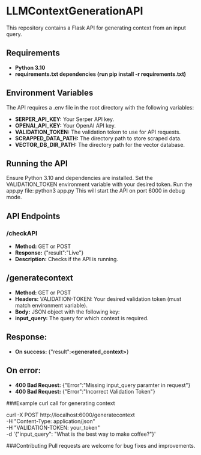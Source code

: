 # LLMContextGenerationAPI

This repository contains a Flask API for generating context from an input query.

## Requirements
- **Python 3.10**
- **requirements.txt dependencies (run pip install -r requirements.txt)**

## Environment Variables
The API requires a .env file in the root directory with the following variables:

- **SERPER_API_KEY:** Your Serper API key.
- **OPENAI_API_KEY:** Your OpenAI API key.
- **VALIDATION_TOKEN:** The validation token to use for API requests.
- **SCRAPPED_DATA_PATH:** The directory path to store scraped data.
- **VECTOR_DB_DIR_PATH:** The directory path for the vector database.


## Running the API
Ensure Python 3.10 and dependencies are installed.
Set the VALIDATION_TOKEN environment variable with your desired token.
Run the app.py file:
python3 app.py
This will start the API on port 6000 in debug mode.


## API Endpoints

### /checkAPI
- **Method:** GET or POST
- **Response:** {"result":"Live"}
- **Description:** Checks if the API is running.

## /generatecontext
- **Method:** GET or POST
- **Headers:** VALIDATION-TOKEN: Your desired validation token (must match environment variable).
- **Body:** JSON object with the following key:
- **input_query:** The query for which context is required.

## Response:
- **On success:** {"result":**<generated_context>**}

## On error:
- **400 Bad Request:** {"Error":"Missing input_query paramter in request"}
- **400 Bad Request:** {"Error":"Incorrect Validation Token"}

###Example curl call for generating context

curl -X POST http://localhost:6000/generatecontext \
-H "Content-Type: application/json" \
-H "VALIDATION-TOKEN: your_token" \
-d '{"input_query": "What is the best way to make coffee?"}'

###Contributing
Pull requests are welcome for bug fixes and improvements.

